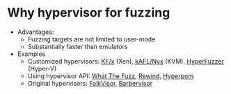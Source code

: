 # Why hypervisor for fuzzing
- Advantages:
  - Fuzzing targets are not limited to user-mode
  - Substantially faster than emulators
- Examples
  - Customized hypervisors: [KF/x](https://github.com/intel/kernel-fuzzer-for-xen-project) (Xen), [kAFL/Nyx](https://nyx-fuzz.com/) (KVM), [HyperFuzzer](https://www.microsoft.com/en-us/research/publication/hyperfuzzer-an-efficient-hybrid-fuzzer-for-virtual-cpus/) (Hyper-V)
  - Using hypervisor API: [What The Fuzz](https://github.com/0vercl0k/wtf), [Rewind](https://github.com/quarkslab/rewind), [Hyperpom](https://github.com/Impalabs/hyperpom)
  - Original hypervisors: [FalkVisor](https://github.com/gamozolabs/falkervisor_grilled_cheese), [Barbervisor](https://github.com/Cisco-Talos/Barbervisor)